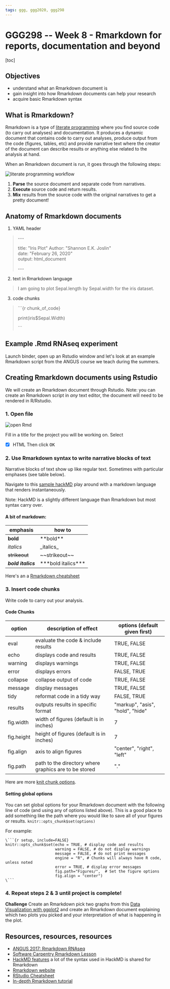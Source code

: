 ```yaml
---
tags: ggg, ggg2020, ggg298
---
```

# GGG298 -- Week 8 - Rmarkdown for reports, documentation and beyond 

[toc]

## Objectives

* understand what an Rmarkdown document is
* gain insight into how Rmarkdown documents can help your research
* acquire basic Rmarkdown syntax

## What is Rmarkdown?

Rmarkdown is a type of [literate programming](https://en.wikipedia.org/wiki/Literate_programming) where you find source code (to carry out analyses) and documentation. It produces a dynamic document that contains code to carry out analyses, produce output from the code (figures, tables, etc) and provide narrative text where the creator of the document can describe results or anything else related to the analysis at hand.

When an Rmarkdown document is run, it goes through the following steps:

![literate programming workflow](https://raw.github.com/ngs-docs/2020-GGG298/master/Week8-Rmarkdown_for_reports_documentation_and_beyond/Literate_Programming_workflow.png)

1. **Parse** the source document and separate code from narratives.
2. **Execute** source code and return results.
3. **Mix** results from the source code with the original narratives to get a pretty document!


## Anatomy of Rmarkdown documents

1. YAML header

> \-\-\-
>
>title:  "Iris Plot" 
>Author:  "Shannon E.K. Joslin"  
>date: "February 26, 2020"  
>output:  html_document
>
>\-\-\-


2. text in Rmarkdown language

> I am going to plot Sepal.length by Sepal.width for the iris dataset.


3. code chunks

>\```{r chunk_of_code}
>
>print(iris$Sepal.Width)
>
>\```


## Example .Rmd RNAseq experiment
Launch binder, open up an Rstudio window and let's look at an example Rmarkdown script from the ANGUS course we teach during the summers. 


## Creating Rmarkdown documents using Rstudio
We will create an Rmarkdown document through Rstudio. Note: you can create an Rmarkdown script in _any_ text editor, the document will need to be rendered in R/Rstudio.

### 1. Open file

![open Rmd](https://raw.github.com/ngs-docs/2020-GGG298/master/Week8-Rmarkdown_for_reports_documentation_and_beyond/Open_Rmarkdown_doc.png)

Fill in a title for the project you will be working on. Select 
- [x] HTML
Then click <kbd>OK</kbd>

### 2. Use Rmarkdown syntax to write narrative blocks of text

Narrative blocks of text show up like regular text. Sometimes with particular emphases (see table below). 

Navigate to this [sample hackMD](https://hackmd.io/v7dO5-Y3S0uVeXFe74wwKA) play around with a markdown language that renders instantaneously.

Note: HackMD is a slightly different language than Rmarkdown but most syntax carry over.

#### A bit of markdown:

| emphasis | how to |
|--|--|
|**bold** | \*\*bold**|
|_italics_ | \_italics_ |
|~~strikeout~~ | \~\~strikeout~~ |
|***bold italics*** | \*\*\*bold italics*** |
Here's an a [Rmarkdown cheatsheet](https://rstudio.com/wp-content/uploads/2015/02/rmarkdown-cheatsheet.pdf)

### 3. Insert code chunks

Write code to carry out your analysis.

#### Code Chunks

| option | description of effect | options (default given first) |
|--|--|--|
|eval| evaluate the code & include results | TRUE, FALSE | 
|echo| displays code and results | TRUE, FALSE |
|warning| displays warnings | TRUE, FALSE |
|error| displays errors | FALSE, TRUE |
|collapse| collapse output of code  | TRUE, FALSE |
|message| display messages | TRUE, FALSE |
|tidy| reformat code in a tidy way | FALSE, TRUE |
|results| outputs results in specific format | "markup", "asis", "hold", "hide" |
|fig.width| width of figures (default is in inches)| 7 |
|fig.height| height of figures (default is in inches)| 7 |
|fig.align| axis to align figures| "center", "right", "left" |
|fig.path| path to the directory where graphics are to be stored | "." |

Here are more [knit chunk options](http://yihui.name/knitr/options/#chunk_options).

#### Setting global options
You can set global options for your Rmarkdown document with the following line of code (and using any of options listed above). This is a good place to add something like the path where you would like to save all of your figures or results.
`knitr::opts_chunk$set(options)`

For example:
```
\```{r setup, include=FALSE}
knitr::opts_chunk$set(echo = TRUE, # display code and results 
                      warning = FALSE, # do not display warnings
                      message = FALSE, # do not print messages
                      engine = "R", # Chunks will always have R code, unless noted
                      error = TRUE, # display error messages 
                      fig.path="Figures/",  # Set the figure options
                      fig.align = "center")
\```
```

### 4. Repeat steps 2 & 3 until project is complete!


**Challenge** Create an Rmarkdown pick two graphs from this [Data Visualization with ggplot2](https://www.mailman.columbia.edu/sites/default/files/media/fdawg_ggplot2.html) and create an Rmarkdown document explaining which two plots you picked and your interpretation of what is happening in the plot.


## Resources, resources, resources
* [ANGUS 2017: Rmarkdown RNAseq](https://angus.readthedocs.io/en/2017/rmarkdown_rnaseq.html)
* [Software Carpentry Rmarkdown Lesson](https://swcarpentry.github.io/r-novice-gapminder/15-knitr-markdown/)
* [HackMD features](https://hackmd.io/features?both) a lot of the syntax used in HackMD is shared for Rmarkdown
* [Rmarkdown website](http://rmarkdown.rstudio.com/index.html)
* [RStudio Cheatsheet](https://www.rstudio.com/resources/cheatsheets/)
* [In-depth Rmarkdown tutorial](https://rpubs.com/marschmi/RMarkdown)
